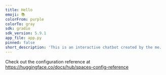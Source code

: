 ```yaml
---
title: Hello
emoji: 📚
colorFrom: purple
colorTo: gray
sdk: gradio
sdk_version: 5.9.1
app_file: app.py
pinned: false
short_description: 'This is an interactive chatbot created by the me. '
---
```


Check out the configuration reference at https://huggingface.co/docs/hub/spaces-config-reference

